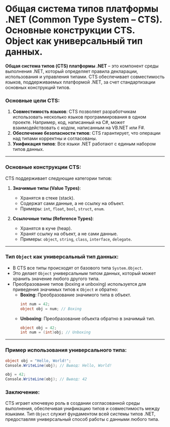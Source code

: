 
# Общая система типов платформы .NET (Common Type System – CTS). Основные конструкции CTS. Object как универсальный тип данных.

**Общая система типов (CTS) платформы .NET** – это компонент среды выполнения .NET, который определяет правила декларации, использования и управления типами. CTS обеспечивает совместимость языков, поддерживаемых платформой .NET, за счет стандартизации основных конструкций типов.

### Основные цели CTS:
1. **Совместимость языков**: CTS позволяет разработчикам использовать несколько языков программирования в одном проекте. Например, код, написанный на C#, может взаимодействовать с кодом, написанным на VB.NET или F#.
2. **Обеспечение безопасности типов**: CTS гарантирует, что операции над типами корректны и согласованы.
3. **Унификация типов**: Все языки .NET работают с единым набором типов данных.

---

### Основные конструкции CTS:
CTS поддерживает следующие категории типов:

1. **Значимые типы (Value Types)**:
   - Хранятся в стеке (stack).
   - Содержат сами данные, а не ссылку на объект.
   - Примеры: `int`, `float`, `bool`, `struct`, `enum`.

2. **Ссылочные типы (Reference Types)**:
   - Хранятся в куче (heap).
   - Хранят ссылку на объект, а не сами данные.
   - Примеры: `object`, `string`, `class`, `interface`, `delegate`.

---

### Тип `Object` как универсальный тип данных:
- В CTS все типы происходят от базового типа `System.Object`.
- Это делает `Object` универсальным типом данных, который может хранить значение любого другого типа.
- Преобразование типов (boxing и unboxing) используется для приведения значимых типов к `Object` и обратно:
  - **Boxing**: Преобразование значимого типа в объект.
    ```csharp
    int num = 42;
    object obj = num; // Boxing
    ```
  - **Unboxing**: Преобразование объекта обратно в значимый тип.
    ```csharp
    object obj = 42;
    int num = (int)obj; // Unboxing
    ```

---

### Пример использования универсального типа:
```csharp
object obj = "Hello, World!";
Console.WriteLine(obj); // Вывод: Hello, World!

obj = 42;
Console.WriteLine(obj); // Вывод: 42
```

### Заключение:
CTS играет ключевую роль в создании согласованной среды выполнения, обеспечивая унификацию типов и совместимость между языками. Тип `Object` служит фундаментом всей системы типов .NET, предоставляя универсальный способ работы с данными любого типа.
